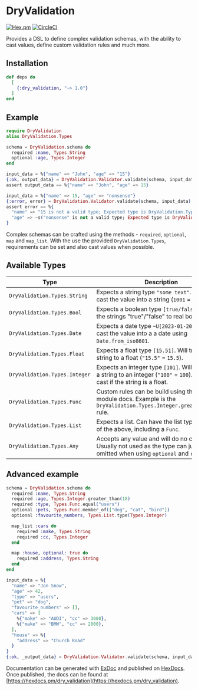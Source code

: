 # DryValidation
[![Hex.pm](https://img.shields.io/hexpm/v/dry_validation.svg)](https://hex.pm/packages/dry_validation)
[![CircleCI](https://circleci.com/gh/gmartsenkov/dry_validation.svg?style=svg)](https://circleci.com/gh/gmartsenkov/dry_validation)

Provides a DSL to define complex validation schemas, with the ability to cast values, define custom validation rules and much more.

## Installation

```elixir
def deps do
  [
    {:dry_validation, "~> 1.0"}
  ]
end
```

## Example
  ```elixir
  require DryValidation
  alias DryValidation.Types
  
  schema = DryValidation.schema do
    required :name, Types.String
    optional :age, Types.Integer
  end
  
  input_data = %{"name" => "John", "age" => "15"}
  {:ok, output_data} = DryValidation.Validator.validate(schema, input_data)
  assert output_data == %{"name" => "John", "age" => 15}
  
  input_data = %{"name" => 15, "age" => "nonsense"}
  {:error, error} = DryValidation.Validator.validate(schema, input_data)
  assert error == %{
    "name" => "15 is not a valid type; Expected type is DryValidation.Types.String",
    "age" => ~s("nonsense" is not a valid type; Expected type is DryValidation.Types.Integer)
  }
  ```

  Complex schemas can be crafted using the methods - `required`, `optional`, `map` and `map_list`.
  With the use the provided `DryValidation.Types`, requirements can be set and also cast values when possible.

  ## Available Types
  Type          | Description
  ------------- | -------------
  `DryValidation.Types.String`  | Expects a string type `"some text"`. Will try to cast the value into a string (`1001` = `"1001"`).
  `DryValidation.Types.Bool`    | Expects a boolean type `[true/false]`. Will cast the strings "true"/"false" to real booleans
  `DryValidation.Types.Date`    | Expects a date type `~U[2023-01-20]`. Will try to cast the value into a a date using `Date.from_iso8601`.
  `DryValidation.Types.Float`   | Expects a float type `[15.51]`. Will try to cast a string to a float (`"15.5"` = `15.5`).
  `DryValidation.Types.Integer` | Expects an integer type `[101]`. Will try to cast a string to an integer (`"100"` = `100`). It'll fail the cast if the string is a float.
  `DryValidation.Types.Func`    | Custom rules can be build using this, see the module docs. Example is the `DryValidation.Types.Integer.greater_than(5)` rule.
  `DryValidation.Types.List`    | Expects a list. Can have the list type set to one of the above, including a `Func`.
  `DryValidation.Types.Any`     | Accepts any value and will do no casting. Usually not used as the type can just be omitted when using `optional` and `required`

  ## Advanced example
  ```elixir
  schema = DryValidation.schema do
    required :name, Types.String
    required :age, Types.Integer.greater_than(18)
    required :type, Types.Func.equal("users")
    optional :pets, Types.Func.member_of(["dog", "cat", "bird"])
    optional :favourite_numbers, Types.List.type(Types.Integer)

    map_list :cars do
      required :make, Types.String
      required :cc, Types.Integer
    end

    map :house, optional: true do
      required :address, Types.String
    end
  end

  input_data = %{
    "name" => "Jon Snow",
    "age" => 42,
    "type" => "users",
    "pet" => "dog",
    "favourite_numbers" => [],
    "cars" => [
      %{"make" => "AUDI", "cc" => 3000},
      %{"make" => "BMW", "cc" => 2000},
    ],
    "house" => %{
      "address" => "Church Road"
    }
  }
  {:ok, _output_data} = DryValidation.Validator.validate(schema, input_data)
  ```
Documentation can be generated with [ExDoc](https://github.com/elixir-lang/ex_doc)
and published on [HexDocs](https://hexdocs.pm). Once published, the docs can
be found at [https://hexdocs.pm/dry_validation](https://hexdocs.pm/dry_validation).

